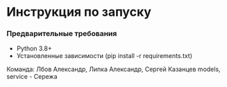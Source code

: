 # Инструкция по запуску

### Предварительные требования
- Python 3.8+
- Установленные зависимости (pip install -r requirements.txt)

Команда: Лбов Александр, Липка Александр, Сергей Казанцев
models, service - Сережа
